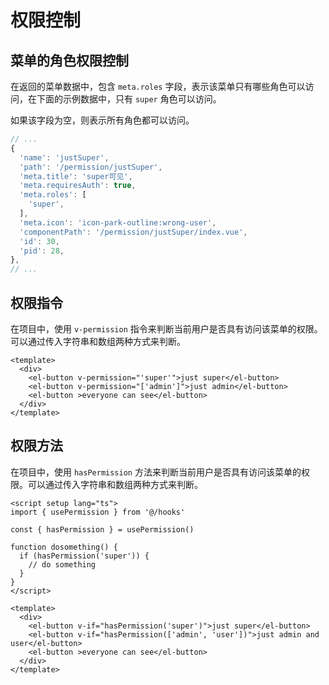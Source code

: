# 权限控制

## 菜单的角色权限控制

在返回的菜单数据中，包含 `meta.roles` 字段，表示该菜单只有哪些角色可以访问，在下面的示例数据中，只有 `super` 角色可以访问。

如果该字段为空，则表示所有角色都可以访问。

```js
// ...
{
  'name': 'justSuper',
  'path': '/permission/justSuper',
  'meta.title': 'super可见',
  'meta.requiresAuth': true,
  'meta.roles': [
    'super',
  ],
  'meta.icon': 'icon-park-outline:wrong-user',
  'componentPath': '/permission/justSuper/index.vue',
  'id': 30,
  'pid': 28,
},
// ...
```

## 权限指令

在项目中，使用 `v-permission` 指令来判断当前用户是否具有访问该菜单的权限。可以通过传入字符串和数组两种方式来判断。

```vue
<template>
  <div>
    <el-button v-permission="'super'">just super</el-button>
    <el-button v-permission="['admin']">just admin</el-button>
    <el-button >everyone can see</el-button>
  </div>
</template>
```

## 权限方法

在项目中，使用 `hasPermission` 方法来判断当前用户是否具有访问该菜单的权限。可以通过传入字符串和数组两种方式来判断。

```vue
<script setup lang="ts">
import { usePermission } from '@/hooks'

const { hasPermission } = usePermission()

function dosomething() {
  if (hasPermission('super')) {
    // do something
  }
}
</script>

<template>
  <div>
    <el-button v-if="hasPermission('super')">just super</el-button>
    <el-button v-if="hasPermission(['admin', 'user'])">just admin and user</el-button>
    <el-button >everyone can see</el-button>
  </div>
</template>
```
